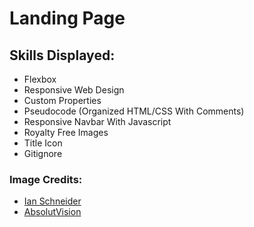 # Landing Page

## Skills Displayed: 

+ Flexbox
+ Responsive Web Design
+ Custom Properties
+ Pseudocode (Organized HTML/CSS With Comments)
+ Responsive Navbar With Javascript
+ Royalty Free Images
+ Title Icon
+ Gitignore


### Image Credits: 

+ [Ian Schneider](https://unsplash.com/photos/TamMbr4okv4?utm_source=unsplash&utm_medium=referral&utm_content=creditShareLink) <br>
+ [AbsolutVision](https://unsplash.com/photos/82TpEld0_e4) 

